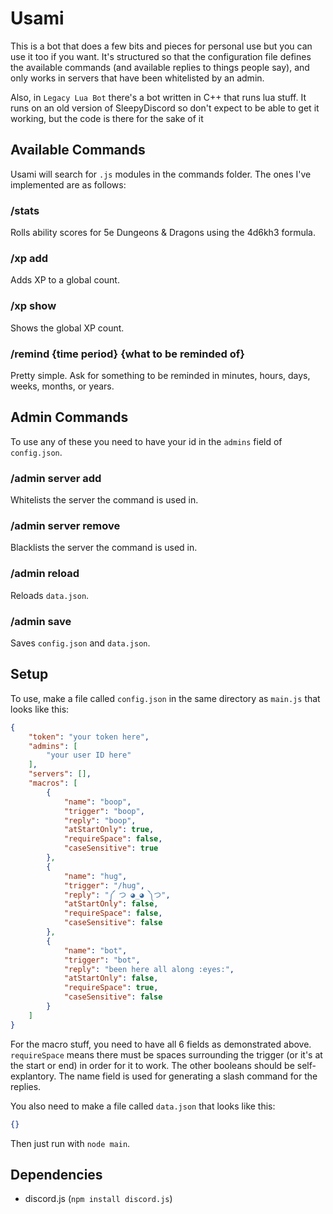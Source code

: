 # Usami
This is a bot that does a few bits and pieces for personal use but you can use it too if you want.
It's structured so that the configuration file defines the available commands (and available replies to things people say), and only works in servers that have been whitelisted by an admin.

Also, in `Legacy Lua Bot` there's a bot written in C++ that runs lua stuff. It runs on an old version of SleepyDiscord so don't expect to be able to get it working, but the code is there for the sake of it

## Available Commands
Usami will search for `.js` modules in the commands folder.
The ones I've implemented are as follows:
### /stats
Rolls ability scores for 5e Dungeons & Dragons using the 4d6kh3 formula.

### /xp add
Adds XP to a global count.

### /xp show
Shows the global XP count.

### /remind {time period} {what to be reminded of}
Pretty simple. Ask for something to be reminded in minutes, hours, days, weeks, months, or years.

## Admin Commands
To use any of these you need to have your id in the `admins` field of `config.json`.
### /admin server add
Whitelists the server the command is used in.
### /admin server remove
Blacklists the server the command is used in.
### /admin reload
Reloads `data.json`.
### /admin save
Saves `config.json` and `data.json`.

## Setup
To use, make a file called `config.json` in the same directory as `main.js` that looks like this:
```json
{
    "token": "your token here",
    "admins": [
        "your user ID here"
    ],
    "servers": [],
    "macros": [
        {
            "name": "boop",
            "trigger": "boop",
            "reply": "boop",
            "atStartOnly": true,
            "requireSpace": false,
            "caseSensitive": true
        },
        {
            "name": "hug",
            "trigger": "/hug",
            "reply": "༼ つ ◕_◕ ༽つ",
            "atStartOnly": false,
            "requireSpace": false,
            "caseSensitive": false
        },
        {
            "name": "bot",
            "trigger": "bot",
            "reply": "been here all along :eyes:",
            "atStartOnly": false,
            "requireSpace": true,
            "caseSensitive": false
        }
    ]
}
```

For the macro stuff, you need to have all 6 fields as demonstrated above. `requireSpace` means there must be spaces surrounding the trigger (or it's at the start or end) in order for it to work. The other booleans should be self-explantory. The name field is used for generating a slash command for the replies.

You also need to make a file called `data.json` that looks like this:
```json
{}
```

Then just run with `node main`.

## Dependencies
- discord.js (`npm install discord.js`)